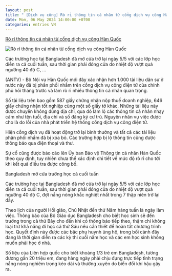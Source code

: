 ```yaml
---
layout: post
title: " [Dịch vụ công] Rò rỉ thông tin cá nhân từ cổng dịch vụ công Hàn Quốc"
date: Mon, 06 May 2024 14:00:00 +0700
categories: entries VN
---
```

[Rò rỉ thông tin cá nhân từ cổng dịch vụ công Hàn Quốc](https://antv.gov.vn/the-gioi-7/ro-ri-thong-tin-ca-nhan-tu-cong-dich-vu-cong-han-quoc-4A0F867D5.html)

![Rò rỉ thông tin cá nhân từ cổng dịch vụ công Hàn Quốc](https://images.antv.gov.vn/public/uploads/2024/05/06/663849128c8dddbe559f4f8f.png?w=600&h=400)

Các trường học tại Bangladesh đã mở cửa trở lại ngày 5/5 với các lớp học diễn ra cả cuối tuần, sau thời gian phải đóng cửa do nhiệt độ vượt quá ngưỡng 40 độ C, ...

(ANTV) - Bộ Nội vụ Hàn Quốc mới đây xác nhận hơn 1.000 tài liệu dân sự ở nước này đã bị phân phối nhầm trên cổng dịch vụ công điện tử của chính phủ hồi tháng trước và làm rò rỉ nhiều thông tin cá nhân quan trọng.

Số tài liệu trên bao gồm 587 giấy chứng nhận nộp thuế doanh nghiệp, 646 giấy chứng nhận tốt nghiệp cùng một số giấy tờ khác. Những tài liệu này được chuyển không đúng địa chỉ, qua đó làm lộ các thông tin cá nhân nhạy cảm như tên tuổi, địa chỉ và số đăng ký cư trú. Nguyên nhân vụ việc được cho là do lỗi của nhà phát triển hệ thống cổng dịch vụ công điện tử.

Hiện cổng dịch vụ đã hoạt động trở lại bình thường và tất cả các tài liệu phân phối nhầm đã bị xóa bỏ. Các trường hợp bị lộ thông tin cũng được thông báo qua điện thoại và thư.

Sự cố cũng được báo cáo lên Ủy ban Bảo vệ Thông tin cá nhân Hàn Quốc theo quy định, tuy nhiên chưa thể xác định chi tiết về mức độ rò rỉ cho tới khi kết quả điều tra được công bố.

Bangladesh mở cửa trường học cả cuối tuần

Các trường học tại Bangladesh đã mở cửa trở lại ngày 5/5 với các lớp học diễn ra cả cuối tuần, sau thời gian phải đóng cửa do nhiệt độ vượt quá ngưỡng 40 độ C, đợt nắng nóng khắc nghiệt nhất trong 7 thập niên trở lại đây.

Theo lịch của người Hồi giáo, Chủ Nhật đến thứ Năm hàng tuần là ngày làm việc. Thông báo của Bộ Giáo dục Bangladesh cho biết học sinh sẽ đến trường trong cả thứ Bảy cho đến khi có thông báo tiếp theo, thậm chí không loại trừ khả năng đi học cả thứ Sáu nếu cần thiết để hoàn tất chương trình học. Quyết định này được các bậc phụ huynh ủng hộ, trong bối cảnh đây đang là thời gian diễn ra các kỳ thi cuối năm học và các em học sinh không muốn phải học ở nhà.

Số liệu của Liên hợp quốc cho biết khoảng 1/3 trẻ em Bangladesh, tương đương gần 20 triệu em, đang hàng ngày phải chịu đựng trực tiếp tình trạng nắng nóng nghiêm trọng kéo dài và thường xuyên do biến đổi khí hậu gây ra.

